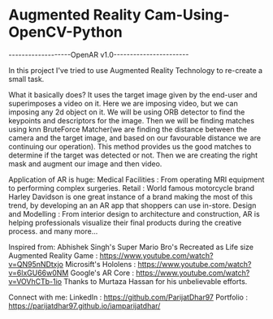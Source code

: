 # Augmented Reality Cam-Using-OpenCV-Python

-------------------OpenAR v1.0-----------------------

In this project I've tried to use Augmented Reality Technology to re-create a small task.

What it basically does?
It uses the target image given by the end-user and superimposes a video on it. Here we are imposing video, but we can imposing any 2d object on it. We will be using ORB detector to find the keypoints and descriptors for the image. Then we will be finding matches using knn BruteForce Matcher(we are finding the distance between the camera and the target image, and based on our favourable distance we are continuing our operation). This method provides us the good matches to determine if the target was detected or not. Then we are creating the right mask and augment our image and then video.

Application of AR is huge:
Medical Facilities : From operating MRI equipment to performing complex surgeries.
Retail : World famous motorcycle brand Harley Davidson is one great instance of a brand making the most of this trend, by developing an an AR app that shoppers can use in-store.
Design and Modelling : From interior design to architecture and construction, AR is helping professionals visualize their final products during the creative process. and many more...

Inspired from:
Abhishek Singh's Super Mario Bro's Recreated as Life size Augmented Reality Game : https://www.youtube.com/watch?v=QN95nNDtxjo
Microsift's Hololens : https://www.youtube.com/watch?v=6lxGU66w0NM
Google's AR Core : https://www.youtube.com/watch?v=VOVhCTb-1io
Thanks to Murtaza Hassan for his unbelievable efforts.

Connect with me:
LinkedIn : https://github.com/ParijatDhar97
Portfolio : https://parijatdhar97.github.io/iamparijatdhar/
